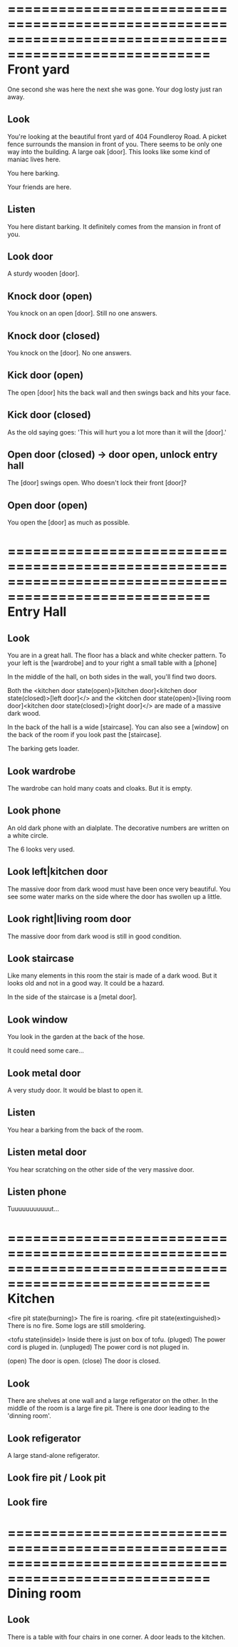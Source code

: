 ======================================================================================================
Front yard
======================================================================================================
One second she was here the next she was gone. Your dog losty just ran away.

   Look
   ----
   
   You're looking at the beautiful front yard of 404 Foundleroy Road.
   A picket fence surrounds the mansion in front of you.
   There seems to be only one way into the building. A large oak [door].
   This looks like some kind of maniac lives here.
   
   You here barking.
   
   Your friends <insert friends> are here.


   Listen
   ------
   You here distant barking. It definitely comes from the mansion in front of you.


   Look door
   ---------
   A sturdy wooden [door].


   Knock door (open)
   -----------------
   You knock on an open [door]. Still no one answers.
   
   Knock door (closed)
   -------------------
   You knock on the [door]. No one answers.

   Kick door (open)
   ----------------
   The open [door] hits the back wall and then swings back and hits your face.
   
   Kick door (closed)
   ------------------
   As the old saying goes: 'This will hurt you a lot more than it will the [door].'

   Open door (closed)  ->  door open, unlock entry hall
   ----------------------------------------------------
   The [door] swings open. Who doesn't lock their front [door]?
   
   Open door (open)
   ----------------
   You open the [door] as much as possible.


======================================================================================================
Entry Hall
======================================================================================================

Look
----

You are in a great hall. The floor has a black and white checker pattern.
To your left is the [wardrobe] and to your right a small table with a [phone]

In the middle of the hall, on both sides in the wall, you'll find two doors.

Both the <kitchen door state(open)>[kitchen door]<kitchen door state(closed)>[left door]</> and the <kitchen door state(open)>[living room door]<kitchen door state(closed)>[right door]</> are made of a massive dark wood.

In the back of the hall is a wide [staircase]. You can also see a [window] on the back of the room if you look past the [staircase].

The barking gets loader.

Look wardrobe
-------------
The wardrobe can hold many coats and cloaks. But it is empty.

Look phone
-------------
An old dark phone with an dialplate. The decorative numbers are written on a white circle.

The 6 looks very used.

Look left|kitchen door
----------------------
The massive door from dark wood must have been once very beautiful. You see some water marks on the side where the door has swollen up a little.

Look right|living room door
----------------------
The massive door from dark wood is still in good condition.


Look staircase
----------------------
Like many elements in this room the stair is made of a dark wood. But it looks old and not in a good way. It could be a hazard.

In the side of the staircase is a [metal door].


Look window
----------------------
You look in the garden at the back of the hose.

It could need some care...

Look metal door
----------------------
A very study door. It would be blast to open it.


Listen
------
You hear a barking from the back of the room.

Listen metal door
------
You hear scratching on the other side of the very massive door.

Listen phone
------
Tuuuuuuuuuuut...






======================================================================================================
Kitchen
======================================================================================================
<fire pit state(burning)>
  The fire is roaring.
<fire pit state(extinguished)>
  There is no fire. Some logs are still smoldering.
  
<tofu state(inside)>
  Inside there is just on box of tofu.
<power cord state>(pluged)
  The power cord is pluged in.
<power cord state>(unpluged)
  The power cord is not pluged in.

<refigerator door state>(open)
  The door is open. <tofu state>
<refigerator door state>(close)
  The door is closed.

Look
----
There are shelves at one wall and a large refigerator on the other.
In the middle of the room is a large fire pit. <fire pit state>
<roast state>
There is one door leading to the 'dinning room'.


Look refigerator
----------------
A large stand-alone refigerator. <power cord state>
<refigerator door state>

Look fire pit / Look pit
------------------------

Look fire
---------
<fire pit state>

======================================================================================================
Dining room
======================================================================================================

Look
----
There is a table with four chairs in one corner.
A door leads to the kitchen.
